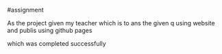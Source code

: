 #assignment

As the project given my teacher which is to ans the given q using website and publis using github pages 

which was completed successfully
